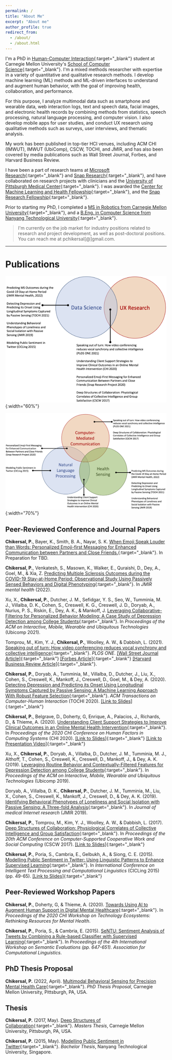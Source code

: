 ```yaml
---
permalink: /
title: "About Me"
excerpt: "About me"
author_profile: true
redirect_from: 
  - /about/
  - /about.html
---
```


I'm a PhD in [Human-Computer Interaction](https://www.hcii.cmu.edu/){:target="_blank"} student at Carnegie Mellon University's [School of Computer Science](https://www.cs.cmu.edu/){:target="_blank"}. I'm a mixed methods researcher with expertise in a variety of quantitative and qualitative research methods. I develop machine learning (ML) methods and ML-driven interfaces to understand and augment human behavior, with the goal of improving health, collaboration, and performance. 

For this purpose, I analyze multimodal data such as smartphone and wearable data, web interaction logs, text and speech data, facial images, and electronic health records by combining methods from statistics, speech processing, natural language processing, and computer vision. I also develop mobile apps for user studies, and conduct UX research using qualitative methods such as surveys, user interviews, and thematic analysis.

My work has been published in top-tier HCI venues, including ACM CHI (IMWUT), IMWUT (UbiComp), CSCW, TOCHI, and JMIR, and has also been covered by media publications such as Wall Street Journal, Forbes, and Harvard Business Review. 

I have been a part of research teams at [Microsoft Research](https://www.microsoft.com/en-us/research/){:target="_blank"} and [Snap Research](https://research.snap.com/){:target="_blank"}, and have collaborated on research projects with clinicians and the [University of Pittsburgh Medical Center](https://www.upmc.com/){:target="_blank"}. I was awarded the [Center for Machine Learning and Health Fellowship](https://www.cs.cmu.edu/cmlh/digital-health-archive/cmlh-digital-health-fellows-2017){:target="_blank"}, and the [Snap Research Fellowship](https://research.snap.com/fellowships.html){:target="_blank"}. 

Prior to starting my PhD, I completed a [MS in Robotics from Carnegie Mellon University](https://www.ri.cmu.edu/){:target="_blank"}, and a [B.Eng. in Computer Science from Nanyang Technological University](https://www.ntu.edu.sg/scse){:target="_blank"}.

> I'm currently on the job market for industry positions related to research and project development, as well as post-doctoral positions. You can reach me at pchikersal[@]gmail.com.

---

Publications
======
![vennprojects](/images/venn_ds_ux.png){:width="60%"}

![vennprojects](/images/venn.png){:width="70%"}


## Peer-Reviewed Conference and Journal Papers

**Chikersal, P.**, Bayer, K., Smith, B. A., Nayar, S. K. [When Emoji Speak Louder than Words: Personalized Emoji-first Messaging for Enhanced Communication between Partners and Close Friends.](files/papers/chikersal_emochat_preprint.pdf){:target="_blank"}. In Preparation for TBD.

**Chikersal, P.**, Venkatesh, S., Masown, K., Walker, E., Quraishi, D., Dey, A., Goel, M., & Xia, Z. [Predicting Multiple Sclerosis Outcomes during the COVID-19 Stay-at-Home Period: Observational Study Using Passively Sensed Behaviors and Digital Phenotyping](files/papers/chikersal2022_jmir_ms.pdf){:target="_blank"}. In *JMIR mental health* (2022). 

Xu, X., **Chikersal, P.**, Dutcher, J. M., Sefidgar, Y. S., Seo, W., Tumminia, M. J., Villalba, D. K., Cohen, S., Creswell, K. G., Creswell, J. D., Doryab, A., Nurius, P. S., Riskin, E., Dey, A. K., & Mankoff, J. [Leveraging Collaborative-Filtering for Personalized Behavior Modeling: A Case Study of Depression Detection among College Students](files/papers/ubicomp2021.pdf){:target="_blank"}. In *Proceedings of the ACM on Interactive, Mobile, Wearable and Ubiquitous Technologies* (Ubicomp 2021).

Tomprou, M., Kim, Y. J., **Chikersal, P.**, Woolley, A. W., & Dabbish, L. (2021). [Speaking out of turn: How video conferencing reduces vocal synchrony and collective intelligence](files/papers/plosone_cistudy.pdf){:target="_blank"}. *PLOS ONE*. [\[Wall Street Journal Article\]](https://www.wsj.com/articles/videoconferences-meeting-team-collaboration-11623337038){:target="_blank"} [\[Forbes Article\]](https://www.forbes.com/sites/adigaskell/2021/04/08/are-zoom-meetings-reducing-our-collective-intelligence/?sh=1a75127a3ce0){:target="_blank"} [\[Harvard Business Review Article\]](https://hbr.org/2020/10/successful-remote-teams-communicate-in-bursts){:target="_blank"}.

**Chikersal, P.**, Doryab, A., Tumminia, M., Villalba, D., Dutcher, J., Liu, X., Cohen, S., Creswell, K., Mankoff, J., Creswell, D., Goel, M., & Dey, A. (2020). [Detecting Depression and Predicting its Onset Using Longitudinal Symptoms Captured by Passive Sensing: A Machine Learning Approach With Robust Feature Selection](files/papers/chikersal2020_tochi_dep.pdf){:target="_blank"}. *ACM Transactions on Computer-Human Interaction* (TOCHI 2020). [\[Link to Slides\]](files/ppts/dep_slides.pdf){:target="_blank"}

**Chikersal, P.**, Belgrave, D., Doherty, G, Enrique, A., Palacios, J., Richards, D., & Thieme, A. (2020). [Understanding Client Support Strategies to Improve Clinical Outcomes in an Online Mental Health Intervention](files/papers/chikersal2020_chi_msr.pdf){:target="_blank"}. In *Proceedings of the 2020 CHI Conference on Human Factors in Computing Systems* (CHI 2020). [\[Link to Slides\]](files/ppts/chi_2020_final_slides.pdf){:target="_blank"} [\[Link to Presentation Video\]](https://www.youtube.com/watch?v=SXN33drYUlA){:target="_blank"}

Xu, X., **Chikersal, P.**, Doryab, A., Villalba, D., Dutcher, J. M., Tumminia, M. J., Althoff, T., Cohen, S., Creswell, K., Creswell, D., Mankoff, J., & Dey, A. K. (2019). [Leveraging Routine Behavior and Contextually-Filtered Features for Depression Detection among College Students](files/papers/ubicomp2019.pdf){:target="_blank"}. In *Proceedings of the ACM on Interactive, Mobile, Wearable and Ubiquitous Technologies* (Ubicomp 2019).

Doryab, A., Villalba, D. K., **Chikersal, P.**, Dutcher, J. M., Tumminia, M., Liu, X., Cohen, S., Creswell, K., Mankoff, J., Creswell, D., & Dey, A. K. (2019). [Identifying Behavioral Phenotypes of Loneliness and Social Isolation with Passive Sensing: A Three-fold Analysis](files/papers/jmir2019_loneliness.pdf){:target="_blank"}. In *Journal of medical Internet research* (JMIR 2019).

**Chikersal, P.**, Tomprou, M., Kim, Y. J., Woolley, A. W., & Dabbish, L. (2017). [Deep Structures of Collaboration: Physiological Correlates of Collective Intelligence and Group Satisfaction](files/papers/chikersal2017_cscw.pdf){:target="_blank"}. In *Proceedings of the 20th ACM Conference on Computer-Supported Cooperative Work and Social Computing* (CSCW 2017). [\[Link to Slides\]](files/ppts/cscw_ppt.pdf){:target="_blank"}

**Chikersal, P.**, Poria, S., Cambria, E., Gelbukh, A., & Siong, C. E. (2015). [Modelling Public Sentiment in Twitter: Using Linguistic Patterns to Enhance Supervised Learning](files/papers/chikersal2015_cicling.pdf){:target="_blank"}. In *International Conference on Intelligent Text Processing and Computational Linguistics* (CICLing 2015) (pp. 49-65). [\[Link to Slides\]](files/ppts/cicling_ppt.pdf){:target="_blank"}

## Peer-Reviewed Workshop Papers

**Chikersal, P.**, Doherty, G, & Thieme, A. (2020). [Towards Using AI to Augment Human Support in Digital Mental Healthcare](files/papers/workshop_chi2020.pdf){:target="_blank"}. In *Proceedings of the 2020 CHI Workshop on Technology Ecosystems: Rethinking Resources for Mental Health*.

**Chikersal, P.**, Poria, S., & Cambria, E. (2015). [SeNTU: Sentiment Analysis of Tweets by Combining a Rule-based Classifier with Supervised Learning](files/papers/workshop_semeval2015.pdf){:target="_blank"}. In *Proceedings of the 4th International Workshop on Semantic Evaluations (pp. 647-651). Association for Computational Linguistics*.

## PhD Thesis Proposal

**Chikersal, P.** (2022, April). [Multimodal Behavioral Sensing for Precision Mental Health Care](files/ppts/thesis_proposal_talk.pdf){:target="_blank"}. *PhD Thesis Proposal*, Carnegie Mellon University, Pittsburgh, PA, USA.

## Thesis

**Chikersal, P.** (2017, May). [Deep Structures of Collaboration](files/reports/msthesis.pdf){:target="_blank"}. *Masters Thesis*, Carnegie Mellon University, Pittsburgh, PA, USA.

**Chikersal, P.** (2015, May). [Modelling Public Sentiment in Twitter](files/reports/bengthesis.pdf){:target="_blank"}. *Bachelor Thesis*, Nanyang Technological University, Singapore.
